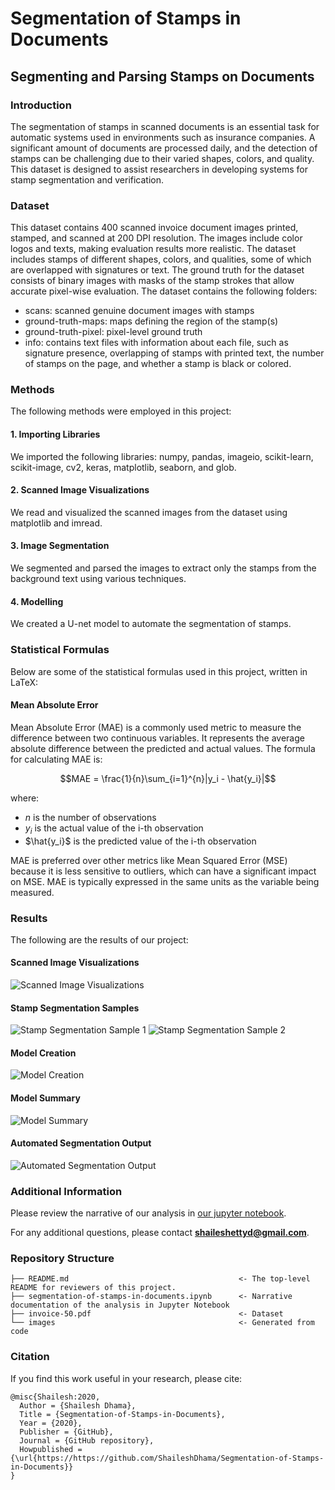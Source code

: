 # Segmentation of Stamps in Documents
## Segmenting and Parsing Stamps on Documents

### Introduction
The segmentation of stamps in scanned documents is an essential task for automatic systems used in environments such as insurance companies. A significant amount of documents are processed daily, and the detection of stamps can be challenging due to their varied shapes, colors, and quality. This dataset is designed to assist researchers in developing systems for stamp segmentation and verification.

### Dataset
This dataset contains 400 scanned invoice document images printed, stamped, and scanned at 200 DPI resolution. The images include color logos and texts, making evaluation results more realistic. The dataset includes stamps of different shapes, colors, and qualities, some of which are overlapped with signatures or text. The ground truth for the dataset consists of binary images with masks of the stamp strokes that allow accurate pixel-wise evaluation. The dataset contains the following folders:

* scans: scanned genuine document images with stamps
* ground-truth-maps: maps defining the region of the stamp(s)
* ground-truth-pixel: pixel-level ground truth
* info: contains text files with information about each file, such as signature presence, overlapping of stamps with printed text, the number of stamps on the page, and whether a stamp is black or colored.

### Methods
The following methods were employed in this project:

#### 1. Importing Libraries
We imported the following libraries: numpy, pandas, imageio, scikit-learn, scikit-image, cv2, keras, matplotlib, seaborn, and glob.

#### 2. Scanned Image Visualizations
We read and visualized the scanned images from the dataset using matplotlib and imread.

#### 3. Image Segmentation
We segmented and parsed the images to extract only the stamps from the background text using various techniques.

#### 4. Modelling
We created a U-net model to automate the segmentation of stamps.

### Statistical Formulas
Below are some of the statistical formulas used in this project, written in LaTeX:

#### Mean Absolute Error
Mean Absolute Error (MAE) is a commonly used metric to measure the difference between two continuous variables. It represents the average absolute difference between the predicted and actual values. The formula for calculating MAE is:

$$MAE = \frac{1}{n}\sum_{i=1}^{n}|y_i - \hat{y_i}|$$

where:

- $n$ is the number of observations
- $y_i$ is the actual value of the i-th observation
- $\hat{y_i}$ is the predicted value of the i-th observation

MAE is preferred over other metrics like Mean Squared Error (MSE) because it is less sensitive to outliers, which can have a significant impact on MSE. MAE is typically expressed in the same units as the variable being measured.

### Results
The following are the results of our project:

#### Scanned Image Visualizations
![Scanned Image Visualizations](./images/STVER_1.png)

#### Stamp Segmentation Samples
![Stamp Segmentation Sample 1](./images/STVER_2.png)
![Stamp Segmentation Sample 2](./images/STVER_3.png)

#### Model Creation
![Model Creation](./images/STVER_4.png)

#### Model Summary
![Model Summary](./images/STVER_5.png)

#### Automated Segmentation Output
![Automated Segmentation Output](./images/STVER_6.png)

### Additional Information
Please review the narrative of our analysis in [our jupyter notebook](./segmentation-of-stamps-in-documents.ipynb).

For any additional questions, please contact **shaileshettyd@gmail.com**.

### Repository Structure
```
├── README.md                                      <- The top-level README for reviewers of this project.
├── segmentation-of-stamps-in-documents.ipynb      <- Narrative documentation of the analysis in Jupyter Notebook
├── invoice-50.pdf                                 <- Dataset
└── images                                         <- Generated from code
```

### Citation
If you find this work useful in your research, please cite:

```
@misc{Shailesh:2020,
  Author = {Shailesh Dhama},
  Title = {Segmentation-of-Stamps-in-Documents},
  Year = {2020},
  Publisher = {GitHub},
  Journal = {GitHub repository},
  Howpublished = {\url{https://https://github.com/ShaileshDhama/Segmentation-of-Stamps-in-Documents}}
}
```
